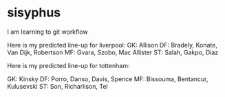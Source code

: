 # sisyphus


I am learning to git workflow

Here is my predicted line-up for liverpool:
GK: Allison
DF: Bradely, Konate, Van Dijk, Robertson
MF: Gvara, Szobo, Mac Allister
ST: Salah, Gakpo, Diaz

Here is my predicted line-up for tottenham:

GK: Kinsky
DF: Porro, Danso, Davis, Spence
MF: Bissouma, Bentancur, Kulusevski
ST: Son, Richarlison, Tel
